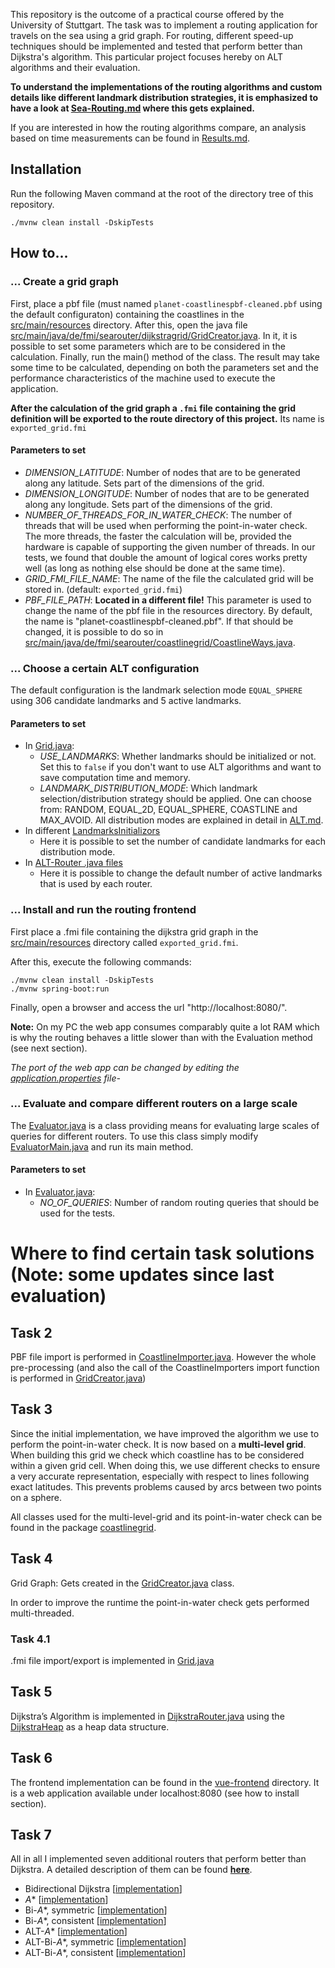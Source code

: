 This repository is the outcome of a practical course offered by the University of Stuttgart. The task was to 
implement a routing application for travels on the sea using a grid graph. For routing, different speed-up techniques should be
implemented and tested that perform better than Dijkstra's algorithm. This particular project focuses hereby on ALT algorithms and their evaluation.

**To understand the implementations of the routing algorithms and custom details like different landmark distribution strategies, it is emphasized to have a look at [Sea-Routing.md](./Sea-Routing.md) where this gets explained.**

If you are interested in how the routing algorithms compare, an analysis based on time measurements can be found in [Results.md](./Results.md).

## Installation

Run the following Maven command at the root of the directory tree of this repository.

```shell
./mvnw clean install -DskipTests
```
## How to...

### ... Create a grid graph
First, place a pbf file (must named ```planet-coastlinespbf-cleaned.pbf``` using the default configuraton) containing the coastlines in the
[src/main/resources](./src/main/resources) directory. After this, open the java file
[src/main/java/de/fmi/searouter/dijkstragrid/GridCreator.java](./src/main/java/de/fmi/searouter/dijkstragrid/GridCreator.java).
In it, it is possible to set some parameters which are to be considered in the calculation.
Finally, run the main() method of the class. The result may take some time to be calculated,
depending on both the parameters set and the performance characteristics of the machine
used to execute the application.

**After the calculation of the grid graph a ```.fmi``` file containing the grid definition will be exported to
the route directory of this project.** Its name is ```exported_grid.fmi``` 

#### Parameters to set
- *DIMENSION_LATITUDE*: Number of nodes that are to be generated along any latitude.
  Sets part of the dimensions of the grid.
- *DIMENSION_LONGITUDE*: Number of nodes that are to be generated along any longitude.
  Sets part of the dimensions of the grid.
- *NUMBER_OF_THREADS_FOR_IN_WATER_CHECK*: The number of threads that will be used when
  performing the point-in-water check. The more threads, the faster the calculation will be, provided
  the hardware is capable of supporting the given number of threads. In our tests, we found that double
  the amount of logical cores works pretty well (as long as nothing else should be done at the same time).
- *GRID_FMI_FILE_NAME*: The name of the file the calculated grid will be stored in. (default: ```exported_grid.fmi```)
- *PBF_FILE_PATH*: **Located in a different file!** This parameter is used to change the name of the pbf file
  in the resources directory. By default, the name is "planet-coastlinespbf-cleaned.pbf". If that should be
  changed, it is possible to do so in
  [src/main/java/de/fmi/searouter/coastlinegrid/CoastlineWays.java](./src/main/java/de/fmi/searouter/coastlinegrid/CoastlineWays.java).

### ... Choose a certain ALT configuration

The default configuration is the landmark selection mode ```EQUAL_SPHERE``` using 306 candidate landmarks and 5 active landmarks.

#### Parameters to set
* In [Grid.java](./src/main/java/de/fmi/searouter/dijkstragrid/Grid.java):
  - *USE_LANDMARKS*: Whether landmarks should be initialized or not. Set this to ```false``` if you don't want to use ALT algorithms and want to save computation time and memory.
  - *LANDMARK_DISTRIBUTION_MODE*: Which landmark selection/distribution strategy should be applied. One can choose from: RANDOM, EQUAL_2D, EQUAL_SPHERE, COASTLINE and MAX_AVOID. All distribution modes are explained in detail in [ALT.md](./ALT.md).
* In different [LandmarksInitializors](./src/main/java/de/fmi/searouter/landmarks/initializer/)
  - Here it is possible to set the number of candidate landmarks for each distribution mode.
* In [ALT-Router .java files](./src/main/java/de/fmi/searouter/router/alt/)
  - Here it is possible to change the default number of active landmarks that is used by each router.


###  ... Install and run the routing frontend
First place a .fmi file containing the dijkstra grid graph in the
[src/main/resources](./src/main/resources) directory called
```exported_grid.fmi```.

After this, execute the following commands:
```shell
./mvnw clean install -DskipTests
./mvnw spring-boot:run
```
Finally, open a browser and access the url "http://localhost:8080/".

**Note:** On my PC the web app consumes comparably quite a lot RAM which is why the routing behaves a little slower than with the Evaluation method (see next section).

*The port of the web app can be changed by editing the [application.properties](./src/main/resources/application.properties) file-*

### ... Evaluate and compare different routers on a large scale

The [Evaluator.java](./src/main/java/de/fmi/searouter/evaluation/Evaluator.java) is a class providing means for evaluating large scales of queries for different routers. To use this class simply modify [EvaluatorMain.java](./src/main/java/de/fmi/searouter/evaluation/EvaluationMain.java) and run its main method.

#### Parameters to set
* In [Evaluator.java](./src/main/java/de/fmi/searouter/evaluation/Evaluator.java):
  - *NO_OF_QUERIES*: Number of random routing queries that should be used for the tests.


# Where to find certain task solutions (**Note**: some updates since last evaluation)

## Task 2

PBF file import is performed in [CoastlineImporter.java](./src/main/java/de/fmi/searouter/osmimport/CoastlineImporter.java).
However the whole pre-processing (and also the call of the CoastlineImporters import function is performed in [GridCreator.java](./src/main/java/de/fmi/searouter/dijkstragrid/GridCreator.java))

## Task 3

Since the initial implementation, we have improved the algorithm we use to perform the point-in-water
check. It is now based on a **multi-level grid**. When building this grid we check which coastline has to be
considered within a given grid cell. When doing this, we use different checks to ensure a very accurate 
representation, especially with respect to lines following exact latitudes. This prevents problems caused
by arcs between two points on a sphere. 

All classes used for the multi-level-grid and its point-in-water check can be found in the package
 [coastlinegrid](./src/main/java/de/fmi/searouter/coastlinegrid). 
 
 ## Task 4
 
 Grid Graph: Gets created in the [GridCreator.java](./src/main/java/de/fmi/searouter/dijkstragrid/GridCreator.java) class.
 
 In order to improve the runtime the point-in-water check gets performed multi-threaded.
 
 ### Task 4.1
 
 .fmi file import/export is implemented in [Grid.java](./src/main/java/de/fmi/searouter/dijkstragrid/Grid.java)
 
 ## Task 5
 
 Dijkstra’s Algorithm is implemented in [DijkstraRouter.java](./src/main/java/de/fmi/searouter/router/DijkstraRouter.java) using the
 [DijkstraHeap](./src/main/java/de/fmi/searouter/router/DijkstraHeap.java) as a heap data structure.
 
 ## Task 6
 
 The frontend implementation can be found in the [vue-frontend](./vue-frontend) directory.
 It is a web application available under localhost:8080 (see how to install section).

## Task 7

All in all I implemented seven additional routers that perform better than Dijkstra.
A detailed description of them can be found **[here](./Sea-Routing.md)**.

* Bidirectional Dijkstra [[implementation](./src/main/java/de/fmi/searouter/router/bidijkstra)]
* $A*$ [[implementation](./src/main/java/de/fmi/searouter/router/astar)]
* Bi-$A*$, symmetric [[implementation](./src/main/java/de/fmi/searouter/router/symmetricastar/)]
* Bi-$A*$, consistent [[implementation](./src/main/java/de/fmi/searouter/router/consistentbiastar/)]
* ALT-$A*$ [[implementation](./src/main/java/de/fmi/searouter/router/alt/astar/)]
* ALT-Bi-$A*$, symmetric [[implementation](./src/main/java/de/fmi/searouter/router/alt/consistentbiastar/)]
* ALT-Bi-$A*$, consistent [[implementation](./src/main/java/de/fmi/searouter/router/alt/symmetricastar/)]
